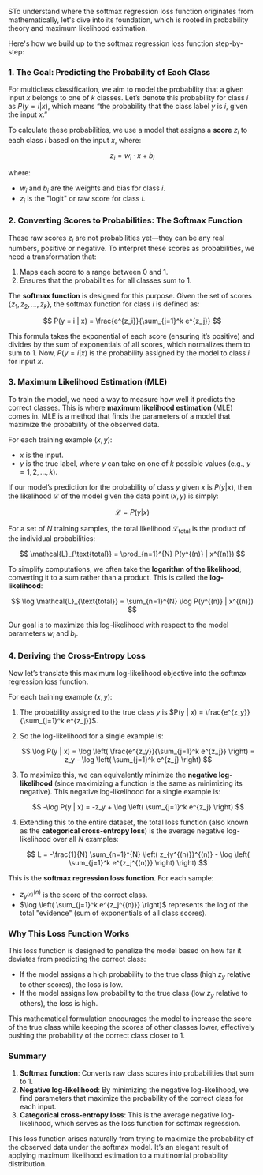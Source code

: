 STo understand where the softmax regression loss function originates from mathematically, let's dive into its foundation, which is rooted in probability theory and maximum likelihood estimation. 

Here's how we build up to the softmax regression loss function step-by-step:

### 1. The Goal: Predicting the Probability of Each Class

For multiclass classification, we aim to model the probability that a given input $x$ belongs to one of $k$ classes. Let’s denote this probability for class $i$ as $P(y = i | x)$, which means “the probability that the class label $y$ is $i$, given the input $x$.”

To calculate these probabilities, we use a model that assigns a **score** $z_i$ to each class $i$ based on the input $x$, where:

$$
z_i = w_i \cdot x + b_i
$$

where:
- $w_i$ and $b_i$ are the weights and bias for class $i$.
- $z_i$ is the "logit" or raw score for class $i$.

### 2. Converting Scores to Probabilities: The Softmax Function

These raw scores $z_i$ are not probabilities yet—they can be any real numbers, positive or negative. To interpret these scores as probabilities, we need a transformation that:
1. Maps each score to a range between 0 and 1.
2. Ensures that the probabilities for all classes sum to 1.

The **softmax function** is designed for this purpose. Given the set of scores $\{ z_1, z_2, \ldots, z_k \}$, the softmax function for class $i$ is defined as:

$$
P(y = i | x) = \frac{e^{z_i}}{\sum_{j=1}^k e^{z_j}}
$$

This formula takes the exponential of each score (ensuring it’s positive) and divides by the sum of exponentials of all scores, which normalizes them to sum to 1. Now, $P(y = i | x)$ is the probability assigned by the model to class $i$ for input $x$.

### 3. Maximum Likelihood Estimation (MLE)

To train the model, we need a way to measure how well it predicts the correct classes. This is where **maximum likelihood estimation** (MLE) comes in. MLE is a method that finds the parameters of a model that maximize the probability of the observed data.

For each training example $(x, y)$:
- $x$ is the input.
- $y$ is the true label, where $y$ can take on one of $k$ possible values (e.g., $y = 1, 2, \dots, k$).

If our model’s prediction for the probability of class $y$ given $x$ is $P(y | x)$, then the likelihood $\mathcal{L}$ of the model given the data point $(x, y)$ is simply:

$$
\mathcal{L} = P(y | x)
$$

For a set of $N$ training samples, the total likelihood $\mathcal{L}_{\text{total}}$ is the product of the individual probabilities:

$$
\mathcal{L}_{\text{total}} = \prod_{n=1}^{N} P(y^{(n)} | x^{(n)})
$$

To simplify computations, we often take the **logarithm of the likelihood**, converting it to a sum rather than a product. This is called the **log-likelihood**:

$$
\log \mathcal{L}_{\text{total}} = \sum_{n=1}^{N} \log P(y^{(n)} | x^{(n)})
$$

Our goal is to maximize this log-likelihood with respect to the model parameters $w_i$ and $b_i$.

### 4. Deriving the Cross-Entropy Loss

Now let’s translate this maximum log-likelihood objective into the softmax regression loss function.

For each training example $(x, y)$:
1. The probability assigned to the true class $y$ is $P(y | x) = \frac{e^{z_y}}{\sum_{j=1}^k e^{z_j}}$.
2. So the log-likelihood for a single example is:

   $$
   \log P(y | x) = \log \left( \frac{e^{z_y}}{\sum_{j=1}^k e^{z_j}} \right) = z_y - \log \left( \sum_{j=1}^k e^{z_j} \right)
   $$

3. To maximize this, we can equivalently minimize the **negative log-likelihood** (since maximizing a function is the same as minimizing its negative). This negative log-likelihood for a single example is:

   $$
   -\log P(y | x) = -z_y + \log \left( \sum_{j=1}^k e^{z_j} \right)
   $$

4. Extending this to the entire dataset, the total loss function (also known as the **categorical cross-entropy loss**) is the average negative log-likelihood over all $N$ examples:

   $$
   L = -\frac{1}{N} \sum_{n=1}^{N} \left( z_{y^{(n)}}^{(n)} - \log \left( \sum_{j=1}^k e^{z_j^{(n)}} \right) \right)
   $$

This is the **softmax regression loss function**. For each sample:
- $z_{y^{(n)}}^{(n)}$ is the score of the correct class.
- $\log \left( \sum_{j=1}^k e^{z_j^{(n)}} \right)$ represents the log of the total "evidence" (sum of exponentials of all class scores).

### Why This Loss Function Works
This loss function is designed to penalize the model based on how far it deviates from predicting the correct class:
- If the model assigns a high probability to the true class (high $z_y$ relative to other scores), the loss is low.
- If the model assigns low probability to the true class (low $z_y$ relative to others), the loss is high.

This mathematical formulation encourages the model to increase the score of the true class while keeping the scores of other classes lower, effectively pushing the probability of the correct class closer to 1.

### Summary

1. **Softmax function**: Converts raw class scores into probabilities that sum to 1.
2. **Negative log-likelihood**: By minimizing the negative log-likelihood, we find parameters that maximize the probability of the correct class for each input.
3. **Categorical cross-entropy loss**: This is the average negative log-likelihood, which serves as the loss function for softmax regression.

This loss function arises naturally from trying to maximize the probability of the observed data under the softmax model. It’s an elegant result of applying maximum likelihood estimation to a multinomial probability distribution.